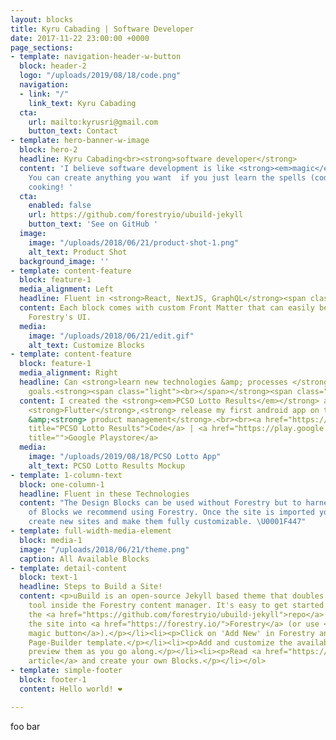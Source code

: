 ```yaml
---
layout: blocks
title: Kyru Cabading | Software Developer
date: 2017-11-22 23:00:00 +0000
page_sections:
- template: navigation-header-w-button
  block: header-2
  logo: "/uploads/2019/08/18/code.png"
  navigation:
  - link: "/"
    link_text: Kyru Cabading
  cta:
    url: mailto:kyrusri@gmail.com
    button_text: Contact
- template: hero-banner-w-image
  block: hero-2
  headline: Kyru Cabading<br><strong>software developer</strong>
  content: 'I believe software development is like <strong><em>magic</em></strong>!
    You can create anything you want  if you just learn the spells (code). Just like
    cooking! '
  cta:
    enabled: false
    url: https://github.com/forestryio/ubuild-jekyll
    button_text: 'See on GitHub '
  image:
    image: "/uploads/2018/06/21/product-shot-1.png"
    alt_text: Product Shot
  background_image: ''
- template: content-feature
  block: feature-1
  media_alignment: Left
  headline: Fluent in <strong>React, NextJS, GraphQL</strong><span class="light">.</span>
  content: Each block comes with custom Front Matter that can easily be edited in
    Forestry's UI.
  media:
    image: "/uploads/2018/06/21/edit.gif"
    alt_text: Customize Blocks
- template: content-feature
  block: feature-1
  media_alignment: Right
  headline: Can <strong>learn new technologies &amp; processes </strong>to meet business
    goals.<strong><span class="light"><br></span></strong><span class="light"><br></span>
  content: I created the <strong><em>PCSO Lotto Results</em></strong> app to learn
    <strong>Flutter</strong>,<strong> release my first android app on the Google Playstore</strong>,
    &amp;<strong> product management</strong>.<br><br><a href="https://github.com/KyruCabading/lotto-results-flutter"
    title="PCSO Lotto Results">Code</a> | <a href="https://play.google.com/store/apps/details?id=com.fiestaapps.pcsolotto"
    title="">Google Playstore</a>
  media:
    image: "/uploads/2019/08/18/PCSO Lotto App"
    alt_text: PCSO Lotto Results Mockup
- template: 1-column-text
  block: one-column-1
  headline: Fluent in these Technologies
  content: "The Design Blocks can be used without Forestry but to harness the power
    of Blocks we recommend using Forestry. Once the site is imported you can immediately
    create new sites and make them fully customizable. \U0001F447"
- template: full-width-media-element
  block: media-1
  image: "/uploads/2018/06/21/theme.png"
  caption: All Available Blocks
- template: detail-content
  block: text-1
  headline: Steps to Build a Site!
  content: <p>uBuild is an open-source Jekyll based theme that doubles as a builder
    tool inside the Forestry content manager. It's easy to get started!</p><ol><li><p>Fork
    the <a href="https://github.com/forestryio/ubuild-jekyll">repo</a> and import
    the site into <a href="https://forestry.io/">Forestry</a> (or use <a href="https://forestry.io/blog/ubuild-a-new-theme-for-static-sites-using-blocks#even-quicker-start">our
    magic button</a>).</p></li><li><p>Click on 'Add New' in Forestry and select the
    Page-Builder template.</p></li><li><p>Add and customize the available Blocks and
    preview them as you go along.</p></li><li><p>Read <a href="https://forestry.io/blog/ubuild-a-new-theme-for-static-sites-using-blocks/">our
    article</a> and create your own Blocks.</p></li></ol>
- template: simple-footer
  block: footer-1
  content: Hello world! ❤︎

---
```

foo bar